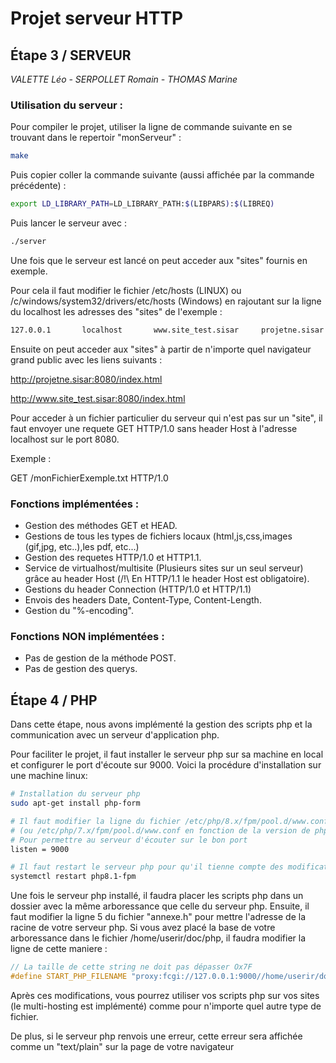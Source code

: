# **Projet serveur HTTP**

## **Étape 3 / SERVEUR**

_VALETTE Léo - SERPOLLET Romain - THOMAS Marine_

### Utilisation du serveur : ###

Pour compiler le projet, utiliser la ligne de commande suivante en se trouvant dans le repertoir "monServeur" :

```bash
make
```

Puis copier coller la commande suivante (aussi affichée par la commande précédente) :

```bash
export LD_LIBRARY_PATH=LD_LIBRARY_PATH:$(LIBPARS):$(LIBREQ)
```

Puis lancer le serveur avec :

```bash
./server
```

Une fois que le serveur est lancé on peut acceder aux "sites" fournis en exemple.

Pour cela il faut modifier le fichier /etc/hosts (LINUX) ou /c/windows/system32/drivers/etc/hosts (Windows) en rajoutant sur la ligne du localhost les adresses des "sites" de l'exemple :

```bash
127.0.0.1       localhost       www.site_test.sisar     projetne.sisar
```

Ensuite on peut acceder aux "sites" à partir de n'importe quel navigateur grand public avec les liens suivants :

http://projetne.sisar:8080/index.html

http://www.site_test.sisar:8080/index.html

Pour acceder à un fichier particulier du serveur qui n'est pas sur un "site", il faut envoyer une requete GET HTTP/1.0 sans header Host à l'adresse localhost sur le port 8080.

Exemple :

GET /monFichierExemple.txt HTTP/1.0

### Fonctions implémentées : ###

- Gestion des méthodes GET et HEAD.
- Gestions de tous les types de fichiers locaux (html,js,css,images (gif,jpg, etc..),les  pdf, etc...)
- Gestion des requetes HTTP/1.0 et HTTP1.1.
- Service de virtualhost/multisite (Plusieurs sites sur un seul serveur) grâce au header Host (/!\ En HTTP/1.1 le header Host est obligatoire).
- Gestions du header Connection (HTTP/1.0 et HTTP/1.1)
- Envois des headers Date, Content-Type, Content-Length.
- Gestion du "%-encoding".

### Fonctions NON implémentées : ###

- Pas de gestion de la méthode POST.
- Pas de gestion des querys.

## **Étape 4 / PHP**

Dans cette étape, nous avons implémenté la gestion des scripts php et la communication avec un serveur d'application php.

Pour faciliter le projet, il faut installer le serveur php sur sa machine en local et configurer le port d'écoute sur 9000.
Voici la procédure d'installation sur une machine linux:

```bash
# Installation du serveur php
sudo apt-get install php-form

# Il faut modifier la ligne du fichier /etc/php/8.x/fpm/pool.d/www.conf
# (ou /etc/php/7.x/fpm/pool.d/www.conf en fonction de la version de php)
# Pour permettre au serveur d'écouter sur le bon port
listen = 9000

# Il faut restart le serveur php pour qu'il tienne compte des modifications
systemctl restart php8.1-fpm
```

Une fois le serveur php installé, il faudra placer les scripts php dans un dossier avec la même arboressance que celle du serveur php.
Ensuite, il faut modifier la ligne 5 du fichier "annexe.h" pour mettre l'adresse de la racine de votre serveur php.
Si vous avez placé la base de votre arboressance dans le fichier /home/userir/doc/php, il faudra modifier la ligne de cette maniere :

```c
// La taille de cette string ne doit pas dépasser Ox7F
#define START_PHP_FILENAME "proxy:fcgi://127.0.0.1:9000//home/userir/doc/php"
```

Après ces modifications, vous pourrez utiliser vos scripts php sur vos sites (le multi-hosting est implémenté) comme pour n'importe quel autre type de fichier.

De plus, si le serveur php renvois une erreur, cette erreur sera affichée comme un "text/plain" sur la page de votre navigateur
